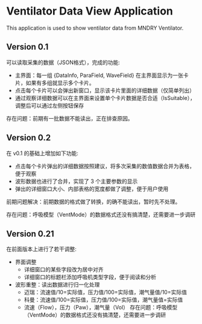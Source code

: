 # Ventilator Data View Application

This application is used to show ventilator data from MNDRY Ventilator.

## Version 0.1

可以读取采集的数据（JSON格式），完成的功能:

- 主界面：每一组 {DataInfo, ParaField, WaveField} 在主界面显示为一张卡片，如果有多组就显示多个卡片。
- 点击每个卡片可以会弹出新窗口，显示该卡片里面的详细数据（仅简单列出）
- 通过观察详细数据可以在主界面来设置单个卡片数据是否合适（IsSuitable），调整后可以通过左侧按钮保存

存在问题：前期有一批数据不能读出，正在排查原因。

## Version 0.2

在 v0.1 的基础上增加如下功能:

- 点击每个卡片弹出的详细数据按照建议，将多次采集的数值数据合并为表格，便于观察
- 波形数据也进行了合并，实现了 3 个主要参数的显示
- 弹出的详细窗口大小、内部表格的宽度都做了调整，便于用户使用

前期问题解决：前期数据的格式做了转换，的确不能读出，暂时先不处理。

存在问题：呼吸模型（VentMode）的数据格式还没有搞清楚，还需要进一步调研

## Version 0.21

在前面版本上进行了若干调整:

- 界面调整
	* 详细窗口的某些字段改为居中对齐
	* 详细窗口的标题栏添加呼吸机类型字段，便于阅读和分析
- 波形重整：读出数据进行归一化处理
	* 迈瑞：流速值/10=实际值，压力值/100=实际值，潮气量值/10=实际值
	* 科曼：流速值/100=实际值，压力值/100=实际值，潮气量值=实际值
	* 流速（Flow），压力（Paw），潮气量（Vol）
存在问题：呼吸模型（VentMode）的数据格式还没有搞清楚，还需要进一步调研